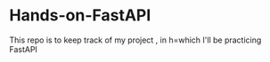 # Hands-on-FastAPI
This repo is to keep track of my project , in h=which I'll be practicing FastAPI
